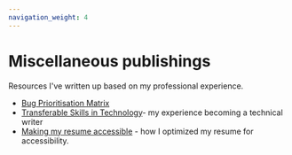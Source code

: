 ```yaml
---
navigation_weight: 4
---
```


# Miscellaneous publishings
Resources I've written up based on my professional experience.<br>
* [Bug Prioritisation Matrix](https://github.com/streats/streats.github.io/issues/1)
* [Transferable Skills in Technology](https://github.com/streats/streats.github.io/issues/2)- my experience becoming a technical writer<br>
* [Making my resume accessible](/making-resume-accessible.md) - how I optimized my resume for accessibility.
